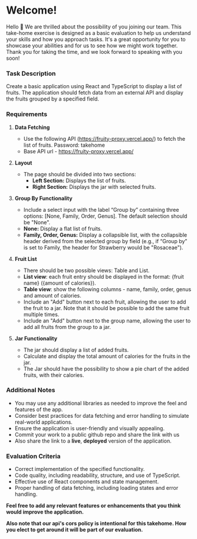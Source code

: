 # Welcome!

Hello 👋
We are thrilled about the possibility of you joining our team. This take-home exercise is designed as a basic evaluation to help us understand your skills and how you approach tasks. It's a great opportunity for you to showcase your abilities and for us to see how we might work together.
Thank you for taking the time, and we look forward to speaking with you soon!

### Task Description

Create a basic application using React and TypeScript to display a list of fruits. The application should fetch data from an external API and display the fruits grouped by a specified field.

### Requirements

1. **Data Fetching**
   - Use the following API (https://fruity-proxy.vercel.app/) to fetch the list of fruits. Password: takehome
   - Base API url - https://fruity-proxy.vercel.app/

2. **Layout**
   - The page should be divided into two sections:
     - **Left Section:** Displays the list of fruits.
     - **Right Section:** Displays the jar with selected fruits.

3. **Group By Functionality**
   - Include a select input with the label “Group by” containing three options: [None, Family, Order, Genus]. The default selection should be "None".
   - **None:** Display a flat list of fruits.
   - **Family, Order, Genus:** Display a collapsible list, with the collapsible header derived from the selected group by field (e.g., if “Group by” is set to Family, the header for Strawberry would be "Rosaceae").

4. **Fruit List**
   - There should be two possible views: Table and List.
   - **List view**: each fruit entry should be displayed in the format: {fruit name} ({amount of calories}).
   - **Table view**: show the following columns - name, family, order, genus and amount of calories.
   - Include an "Add" button next to each fruit, allowing the user to add the fruit to a jar. Note that it should be possible to add the same fruit multiple times.
   - Include an "Add" button next to the group name, allowing the user to add all fruits from the group to a jar.

6. **Jar Functionality**
   - The jar should display a list of added fruits.
   - Calculate and display the total amount of calories for the fruits in the jar.
   - The Jar should have the possibility to show a pie chart of the added fruits, with their calories.

### Additional Notes

- You may use any additional libraries as needed to improve the feel and features of the app.
- Consider best practices for data fetching and error handling to simulate real-world applications.
- Ensure the application is user-friendly and visually appealing.
- Commit your work to a public github repo and share the link with us
- Also share the link to a **live**, **deployed** version of the application.

### Evaluation Criteria

- Correct implementation of the specified functionality.
- Code quality, including readability, structure, and use of TypeScript.
- Effective use of React components and state management.
- Proper handling of data fetching, including loading states and error handling.

**Feel free to add any relevant features or enhancements that you think would improve the application.**

**Also note that our api's cors policy is intentional for this takehome. How you elect to get around it will be part of our evaluation.**
